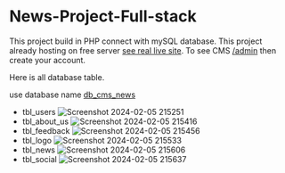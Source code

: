 # News-Project-Full-stack
This project build in PHP connect with mySQL database. This project already hosting on free server [see real live site](https://rak-hotnews.000webhostapp.com). To see CMS [/admin]() then create your account.

Here is all database table.

use database name [db_cms_news]()
* tbl_users
  ![Screenshot 2024-02-05 215251](https://github.com/Rxak22/New-Project-Full-Stack/assets/120443344/47551192-f744-4c10-87a5-9d5d3a9bd6ad)
* tbl_about_us
   ![Screenshot 2024-02-05 215416](https://github.com/Rxak22/New-Project-Full-Stack/assets/120443344/76a72d44-5288-42a8-bf2d-f815903addd9)
* tbl_feedback
  ![Screenshot 2024-02-05 215456](https://github.com/Rxak22/New-Project-Full-Stack/assets/120443344/2040bbfe-b77d-429a-b763-ea7701d77548)
* tbl_logo
  ![Screenshot 2024-02-05 215533](https://github.com/Rxak22/New-Project-Full-Stack/assets/120443344/0e43a89f-d85c-46d6-8c32-4c119b02f107)
* tbl_news
   ![Screenshot 2024-02-05 215606](https://github.com/Rxak22/New-Project-Full-Stack/assets/120443344/e3cf1237-6990-4830-99c7-f6902dd59c21)
* tbl_social
   ![Screenshot 2024-02-05 215637](https://github.com/Rxak22/New-Project-Full-Stack/assets/120443344/7839ed16-c56a-4613-afde-92326a0dfd07)
